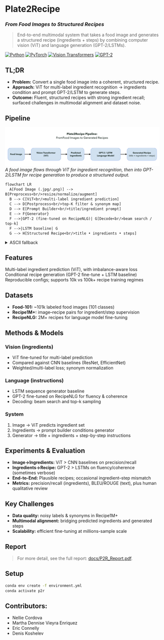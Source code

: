 # Plate2Recipe 
### *From Food Images to Structured Recipes*
> End-to-end multimodal system that takes a food image and generates a structured recipe (ingredients + steps) by combining computer vision (ViT) and language generation (GPT-2/LSTMs).

[![Python](https://img.shields.io/badge/Python-3.10-informational)]()
[![PyTorch](https://img.shields.io/badge/PyTorch-2.x-red)]()
[![Vision Transformers](https://img.shields.io/badge/Model-ViT-blue)]()
[![GPT-2](https://img.shields.io/badge/Model-GPT--2-purple)]()

## TL;DR
- **Problem:** Convert a single food image into a coherent, structured recipe.
- **Approach:** ViT for multi-label ingredient recognition → ingredients condition and prompt GPT-2/LSTM to generate steps.
- **Outcome:** Fluent, structured recipes with strong ingredient recall; surfaced challenges in multimodal alignment and dataset noise.

## Pipeline

![Pipeline](docs/P2R_pipeline.png)
*A food image flows through ViT for ingredient recognition, then into GPT-2/LSTM for recipe generation to produce a structured output.*

```mermaid
flowchart LR
  A[Food Image (.jpg/.png)] --> B[Preprocess<br/>resize/normalize/augment]
  B --> C[ViT<br/>multi-label ingredient prediction]
  C --> D[Postprocess<br/>top-K filter & synonym map]
  D --> E[Prompt Builder<br/>title/ingredient prompt]
  E --> F{Generator}
  F -->|GPT-2 (fine-tuned on RecipeNLG)| G[Decode<br/>beam search / top-k]
  F -->|LSTM baseline| G
  G --> H[Structured Recipe<br/>title • ingredients • steps]
```

<details> <summary>ASCII fallback</summary> Image → Preprocess → ViT (ingredients) → Top-K/Synonyms → Prompt → {GPT-2 | LSTM} → Decode → Recipe (title, ingredients, steps) </details>

 
## Features
Multi-label ingredient prediction (ViT), with imbalance-aware loss
Conditional recipe generation (GPT-2 fine-tune + LSTM baseline)
Reproducible configs; supports 10k vs 100k+ recipe training regimes

## Datasets
- **Food-101:** ~101k labeled food images (101 classes)
- **Recipe1M+:** image–recipe pairs for ingredient/step supervision
- **RecipeNLG:** 2M+ recipes for language model fine-tuning
<!--See docs/data.md for licensing/usage notes.-->

## Methods & Models

### Vision (ingredients)
- ViT fine-tuned for multi-label prediction
- Compared against CNN baselines (ResNet, EfficientNet)
- Weighted/multi-label loss; synonym normalization

### Language (instructions)
- LSTM sequence generator baseline
- GPT-2 fine-tuned on RecipeNLG for fluency & coherence
- Decoding: beam search and top-k sampling

### System
1. Image → ViT predicts ingredient set
2. Ingredients → prompt builder conditions generator
3. Generator → title + ingredients + step-by-step instructions

## Experiments & Evaluation
- **Image→Ingredients:** ViT > CNN baselines on precision/recall
- **Ingredients→Recipe:** GPT-2 > LSTMs on fluency/coherence (sometimes verbose)
- **End-to-End:** Plausible recipes; occasional ingredient–step mismatch
- **Metrics:** precision/recall (ingredients), BLEU/ROUGE (text), plus human qualitative review 

## Key Challenges
- **Data quality:** noisy labels & synonyms in Recipe1M+
- **Multimodal alignment:** bridging predicted ingredients and generated steps
- **Scalability:** efficient fine-tuning at millions-sample scale

## Report

> For more detail, see the full report: [docs/P2R_Report.pdf](docs/P2R_Report.pdf).


## Setup

```bash
conda env create -f environment.yml
conda activate p2r
```

## Contributors:
- Nellie Cordova
- Martha Dennise Vieyra Enriquez
- Eric Connelly
- Denis Koshelev
